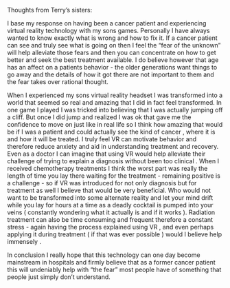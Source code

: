 Thoughts from Terry’s sisters:

I base my response on having been a cancer patient and experiencing virtual reality technology with my sons games. Personally I have always wanted to know exactly what is wrong and how to fix it. If a cancer patient can see and truly see what is going on then I feel the “fear of the unknown” will help alleviate those fears and then you can concentrate on how to get better and seek the best treatment available. I do believe however that age has an affect on a patients behavior - the older generations want things to go away and the details of how it got there are not important to them and the fear takes over rational thought.

When I experienced my sons virtual reality headset I was transformed into a world that seemed so real and amazing that I did in fact feel transformed. In one game I played I was tricked into believing that I was actually jumping off a cliff. But once I did jump and realized I was ok that gave me the confidence to move on just like in real life so I think how amazing that would be if I was a patient and could actually see the kind of cancer , where it is and how it will be treated. I truly feel VR can motivate behavior and therefore reduce anxiety and aid in understanding treatment and recovery. Even as a doctor I can imagine that using VR would help alleviate their challenge of trying to explain a diagnosis without been too clinical .
When I received chemotherapy treatments I think the worst part was really the length of time you lay there waiting for the treatment - remaining positive is a challenge - so if VR was introduced for not only diagnosis but for treatment as well I believe that would be very beneficial. Who would not want to be transformed into some alternate reality and let your mind drift while you lay for hours at a time as a deadly cocktail is pumped into your veins ( constantly wondering what it actually is and if it works ).
Radiation treatment can also be time consuming and frequent therefore a constant stress - again having the process explained using VR , and even perhaps applying it during treatment ( if that was ever possible ) would I believe help immensely .

In conclusion I really hope that this technology can one day become mainstream in hospitals and firmly believe that as a former cancer patient this will undeniably help with “the fear” most people have of something that people just simply don’t understand.
